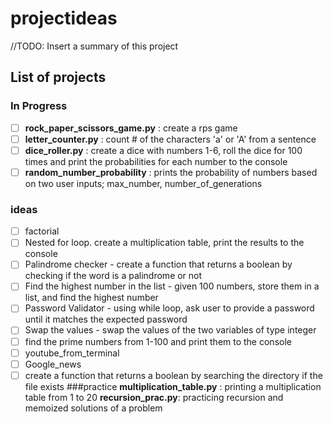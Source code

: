 # projectideas
//TODO: Insert a summary of this project


## List of projects

### In Progress
- [ ] **rock_paper_scissors_game.py** : create a rps game 
- [ ] **letter_counter.py** : count # of the characters 'a' or 'A' from a sentence  
- [ ] **dice_roller.py** : create a dice with numbers 1-6, roll the dice for 100 times and print the probabilities for each number to the console 
- [ ] **random_number_probability** : prints the probability of numbers based on two user inputs; max_number, number_of_generations
### ideas
- [ ] factorial
- [ ] Nested for loop. create a multiplication table, print the results to the console
- [ ] Palindrome checker - create a function that returns a boolean by checking if the word is a palindrome or not
- [ ] Find the highest number in the list - given 100 numbers, store them in a list, and find the highest number
- [ ] Password Validator - using while loop, ask user to provide a password until it matches the expected password
- [ ] Swap the values - swap the values of the two variables of type integer
- [ ] find the prime numbers from 1-100 and print them to the console
- [ ] youtube_from_terminal
- [ ] Google_news
- [ ] create a function that returns a boolean by searching the directory if the file exists
###practice
**multiplication_table.py** : printing a multiplication table from 1 to 20 
**recursion_prac.py**: practicing recursion and memoized solutions of a problem